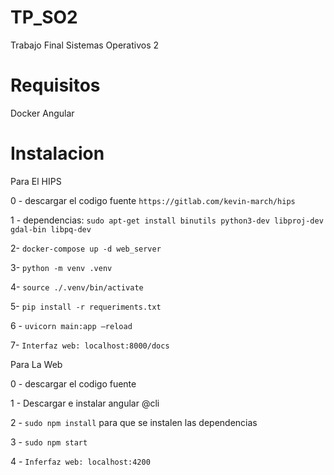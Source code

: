 # TP_SO2
Trabajo Final Sistemas Operativos 2

# Requisitos
Docker
Angular

# Instalacion
Para El HIPS

0 - descargar el codigo fuente `https://gitlab.com/kevin-march/hips` 

1 - dependencias: `sudo apt-get install binutils python3-dev libproj-dev gdal-bin libpq-dev`

2- `docker-compose up -d web_server`

3- `python -m venv .venv`

4- `source ./.venv/bin/activate`

5- `pip install -r requeriments.txt`

6 - `uvicorn main:app –reload`

7- `Interfaz web: localhost:8000/docs`

Para La Web

0 - descargar el codigo fuente

1 - Descargar e instalar angular @cli

2 - `sudo npm install` para que se instalen las dependencias

3 - `sudo npm start`

4 - `Inferfaz web: localhost:4200`

